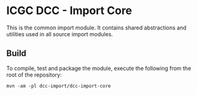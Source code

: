# ICGC DCC - Import Core

This is the common import module. It contains shared abstractions and utilities used in all source import modules.

## Build

To compile, test and package the module, execute the following from the root of the repository:

```shell
mvn -am -pl dcc-import/dcc-import-core
```
